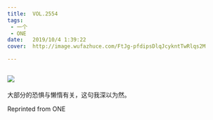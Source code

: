```yaml
---
title:	VOL.2554
tags:
 - 一个
 - ONE
date:	2019/10/4 1:39:22
cover:	http://image.wufazhuce.com/FtJg-pfdipsDlqJcykntTwRlqs2M

---
```

![](http://image.wufazhuce.com/FtJg-pfdipsDlqJcykntTwRlqs2M)
---

大部分的恐惧与懒惰有关，这句我深以为然。 ​​​​
 
Reprinted from ONE
